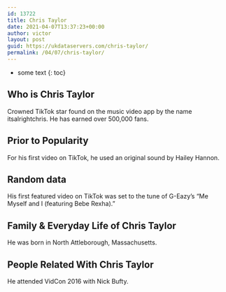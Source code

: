 ```yaml
---
id: 13722
title: Chris Taylor
date: 2021-04-07T13:37:23+00:00
author: victor
layout: post
guid: https://ukdataservers.com/chris-taylor/
permalink: /04/07/chris-taylor/
---
```


* some text
{: toc}


## Who is Chris Taylor



Crowned TikTok star found on the music video app by the name itsalrightchris. He has earned over 500,000 fans.

                
                
                
## Prior to Popularity



For his first video on TikTok, he used an original sound by Hailey Hannon. 

                
                
                
## Random data



His first featured video on TikTok was set to the tune of G-Eazy&#8217;s &#8220;Me Myself and I (featuring Bebe Rexha).&#8221; 

                
                
                
## Family & Everyday Life of Chris Taylor



He was born in North Attleborough, Massachusetts. 

                
                
                
## People Related With Chris Taylor



He attended VidCon 2016 with Nick Bufty.

                
              
            
          
          
          